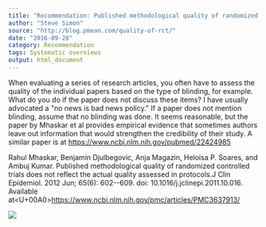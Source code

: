 ```yaml
---
title: "Recommendation: Published methodological quality of randomized controlled trials does not reflect the actual quality assessed in protocols"
author: "Steve Simon"
source: "http://blog.pmean.com/quality-of-rct/"
date: "2016-09-28"
category: Recommendation
tags: Systematic overviews
output: html_document
---
```


When evaluating a series of research articles, you often have to assess
the quality of the individual papers based on the type of blinding, for
example. What do you do if the paper does not discuss these items? I
have usually advocated a "no news is bad news policy." If a paper does
not mention blinding, assume that no blinding was done. It seems
reasonable, but the paper by Mhaskar et al provides empirical evidence
that sometimes authors leave out information that would strengthen the
credibility of their study. A similar paper is at
<https://www.ncbi.nlm.nih.gov/pubmed/22424985>

<!---More--->

Rahul Mhaskar, Benjamin Djulbegovic, Anja Magazin, Heloisa P. Soares,
and Ambuj Kumar. Published methodological quality of randomized
controlled trials does not reflect the actual quality assessed in
protocols.J Clin Epidemiol. 2012 Jun; 65(6): 602--609. doi:
10.1016/j.jclinepi.2011.10.016. Available
at<U+00A0><https://www.ncbi.nlm.nih.gov/pmc/articles/PMC3637913/>

![](../../web/images/quality-of-rct01.png)




